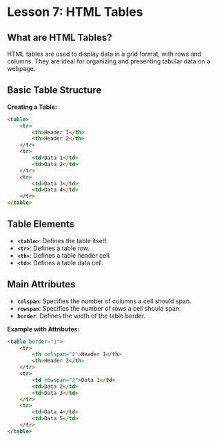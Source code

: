 # **Lesson 7: HTML Tables**

## **What are HTML Tables?**

HTML tables are used to display data in a grid format, with rows and columns. They are ideal for organizing and presenting tabular data on a webpage.

## **Basic Table Structure**

**Creating a Table:**
```html
<table>
    <tr>
        <th>Header 1</th>
        <th>Header 2</th>
    </tr>
    <tr>
        <td>Data 1</td>
        <td>Data 2</td>
    </tr>
    <tr>
        <td>Data 3</td>
        <td>Data 4</td>
    </tr>
</table>
```

## **Table Elements**

-   **`<table>`**: Defines the table itself.
-   **`<tr>`**: Defines a table row.
-   **`<th>`**: Defines a table header cell.
-   **`<td>`**: Defines a table data cell.

## **Main Attributes**

-   **`colspan`**: Specifies the number of columns a cell should span.
-   **`rowspan`**: Specifies the number of rows a cell should span.
-   **`border`**: Defines the width of the table border.

**Example with Attributes:**
```html
<table border="1">
    <tr>
        <th colspan="2">Header 1</th>
        <th>Header 2</th>
    </tr>
    <tr>
        <td rowspan="2">Data 1</td>
        <td>Data 2</td>
        <td>Data 3</td>
    </tr>
    <tr>
        <td>Data 4</td>
        <td>Data 5</td>
    </tr>
</table>
```
<!--stackedit_data:
eyJoaXN0b3J5IjpbMjM4ODA2MDM4XX0=
-->